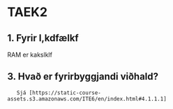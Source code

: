 # TAEK2

## 1. Fyrir     l,kdfælkf

RAM er kakslklf

## 3.	Hvað er fyrirbyggjandi viðhald?

       Sjá [https://static-course-assets.s3.amazonaws.com/ITE6/en/index.html#4.1.1.1]
